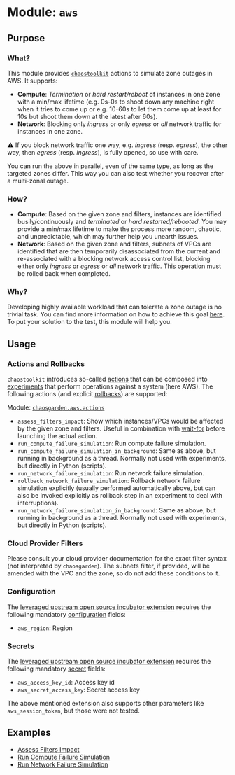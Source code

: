 # **Module: `aws`**

## Purpose

### What?

This module provides [`chaostoolkit`](https://chaostoolkit.org) actions to simulate zone outages in AWS. It supports:

- **Compute**: *Termination* or *hard restart/reboot* of instances in one zone with a min/max lifetime (e.g. 0s-0s to shoot down any machine right when it tries to come up or e.g. 10-60s to let them come up at least for 10s but shoot them down at the latest after 60s).
- **Network**: Blocking only *ingress* or only *egress* or *all* network traffic for instances in one zone.

:warning: If you block network traffic one way, e.g. *ingress* (resp. *egress*), the other way, then *egress* (resp. *ingress*), is fully opened, so use with care.

You can run the above in parallel, even of the same type, as long as the targeted zones differ. This way you can also test whether you recover after a multi-zonal outage.

### How?

- **Compute**: Based on the given zone and filters, instances are identified busily/continuously and *terminated* or *hard restarted/rebooted*. You may provide a min/max lifetime to make the process more random, chaotic, and unpredictable, which may further help you unearth issues.
- **Network**: Based on the given zone and filters, subnets of VPCs are identified that are then temporarily disassociated from the current and re-associated with a blocking network access control list, blocking either only *ingress* or *egress* or *all* network traffic. This operation must be rolled back when completed.

### Why?

Developing highly available workload that can tolerate a zone outage is no trivial task. You can find more information on how to achieve this goal [here](https://github.com/gardener/gardener/blob/master/docs/usage/shoot_high_availability_best_practices.md). To put your solution to the test, this module will help you.

## Usage

### Actions and Rollbacks

`chaostoolkit` introduces so-called [actions](https://chaostoolkit.org/reference/api/experiment/#action) that can be composed into [experiments](https://chaostoolkit.org/reference/api/experiment/#experiment) that perform operations against a system (here AWS). The following actions (and explicit [rollbacks](https://chaostoolkit.org/reference/api/experiment/#rollbacks)) are supported:

Module: [`chaosgarden.aws.actions`](/chaosgarden/aws/actions.py)

- `assess_filters_impact`: Show which instances/VPCs would be affected by the given zone and filters. Useful in combination with [wait-for](/docs/human/readme.md) before launching the actual action.
- `run_compute_failure_simulation`: Run compute failure simulation.
- `run_compute_failure_simulation_in_background`: Same as above, but running in background as a thread. Normally not used with experiments, but directly in Python (scripts).
- `run_network_failure_simulation`: Run network failure simulation.
- `rollback_network_failure_simulation`: Rollback network failure simulation explicitly (usually performed automatically above, but can also be invoked explicitly as rollback step in an experiment to deal with interruptions).
- `run_network_failure_simulation_in_background`: Same as above, but running in background as a thread. Normally not used with experiments, but directly in Python (scripts).

### Cloud Provider Filters

Please consult your cloud provider documentation for the exact filter syntax (not interpreted by `chaosgarden`). The subnets filter, if provided, will be amended with the VPC and the zone, so do not add these conditions to it.

### Configuration

The [leveraged upstream open source incubator extension](https://github.com/chaostoolkit-incubator/chaostoolkit-aws/tree/master/chaosaws) requires the following mandatory [configuration](https://chaostoolkit.org/reference/api/experiment/#configuration) fields:

- `aws_region`: Region

### Secrets

The [leveraged upstream open source incubator extension](https://github.com/chaostoolkit-incubator/chaostoolkit-aws/tree/master/chaosaws) requires the following mandatory [secret](https://chaostoolkit.org/reference/api/experiment/#secrets) fields:

- `aws_access_key_id`: Access key id
- `aws_secret_access_key`: Secret access key

The above mentioned extension also supports other parameters like `aws_session_token`, but those were not tested.

## Examples

- [Assess Filters Impact](/docs/aws/assess-filters-impact.json)
- [Run Compute Failure Simulation](/docs/aws/run-compute-failure-simulation.json)
- [Run Network Failure Simulation](/docs/aws/run-network-failure-simulation.json)

